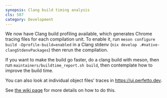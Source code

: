 ```yaml
---
synopsis: Clang build timing analysis
cls: 587
category: Development
---
```


We now have Clang build profiling available, which generates Chrome
tracing files for each compilation unit. To enable it, run `meson configure
build -Dprofile-build=enabled` in a Clang stdenv (`nix develop
.#native-clangStdenvPackages`) then rerun the compilation.

If you want to make the build go faster, do a clang build with meson, then run
`maintainers/buildtime_report.sh build`, then contemplate how to improve the
build time.

You can also look at individual object files' traces in
<https://ui.perfetto.dev>.

See [the wiki page][improving-build-times-wiki] for more details on how to do
this.

[improving-build-times-wiki]: https://wiki.lix.systems/link/8#bkmrk-page-title
